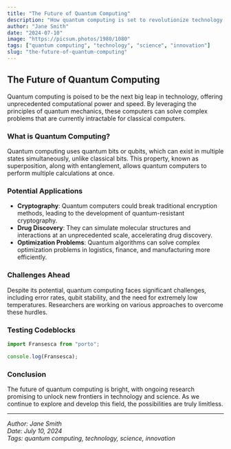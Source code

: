 ```yaml
---
title: "The Future of Quantum Computing"
description: "How quantum computing is set to revolutionize technology and science."
author: "Jane Smith"
date: "2024-07-10"
image: "https://picsum.photos/1980/1080"
tags: ["quantum computing", "technology", "science", "innovation"]
slug: "the-future-of-quantum-computing"
---
```


## The Future of Quantum Computing

Quantum computing is poised to be the next big leap in technology, offering unprecedented computational power and speed. By leveraging the principles of quantum mechanics, these computers can solve complex problems that are currently intractable for classical computers.

### What is Quantum Computing?

Quantum computing uses quantum bits or qubits, which can exist in multiple states simultaneously, unlike classical bits. This property, known as superposition, along with entanglement, allows quantum computers to perform multiple calculations at once.

### Potential Applications

- **Cryptography**: Quantum computers could break traditional encryption methods, leading to the development of quantum-resistant cryptography.
- **Drug Discovery**: They can simulate molecular structures and interactions at an unprecedented scale, accelerating drug discovery.
- **Optimization Problems**: Quantum algorithms can solve complex optimization problems in logistics, finance, and manufacturing more efficiently.

### Challenges Ahead

Despite its potential, quantum computing faces significant challenges, including error rates, qubit stability, and the need for extremely low temperatures. Researchers are working on various approaches to overcome these hurdles.

### Testing Codeblocks

```javascript
import Fransesca from "porto";

console.log(Fransesca);
```

### Conclusion

The future of quantum computing is bright, with ongoing research promising to unlock new frontiers in technology and science. As we continue to explore and develop this field, the possibilities are truly limitless.

---

_Author: Jane Smith_  
_Date: July 10, 2024_  
_Tags: quantum computing, technology, science, innovation_
